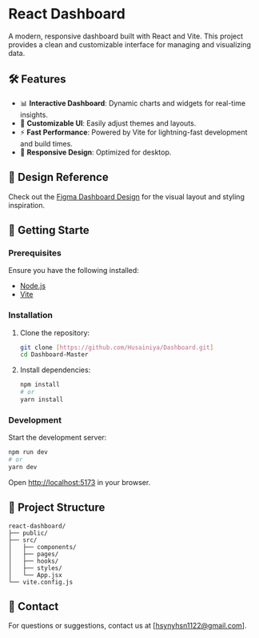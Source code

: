 # React Dashboard

A modern, responsive dashboard built with React and Vite. This project provides a clean and customizable interface for managing and visualizing data.

## 🛠️ Features

- 📊 **Interactive Dashboard**: Dynamic charts and widgets for real-time insights.
- 🎨 **Customizable UI**: Easily adjust themes and layouts.
- ⚡ **Fast Performance**: Powered by Vite for lightning-fast development and build times.
- 📱 **Responsive Design**: Optimized for desktop.
  
## 📐 Design Reference
Check out the
[Figma Dashboard Design](https://www.figma.com/design/wzrvEbig8OgCtYaYwrCUvV/Dashboard-1?node-id=0-1&t=6Frx6OmVUx4uNj2z-1) 
for the visual layout and styling inspiration.


## 🚀 Getting Starte

### Prerequisites

Ensure you have the following installed:

- [Node.js](https://nodejs.org/)
- [Vite](https://vitejs.dev/)

### Installation

1. Clone the repository:

   ```bash
   git clone [https://github.com/Husainiya/Dashboard.git]
   cd Dashboard-Master
   ```

2. Install dependencies:

   ```bash
   npm install
   # or
   yarn install
   ```

### Development

Start the development server:

```bash
npm run dev
# or
yarn dev
```
Open [http://localhost:5173](http://localhost:5173) in your browser.

## 📂 Project Structure
```
react-dashboard/
├── public/           
├── src/
│   ├── components/   
│   ├── pages/         
│   ├── hooks/         
│   ├── styles/        
│   └── App.jsx        
└── vite.config.js     
```

## 📧 Contact

For questions or suggestions, contact us at [hsynyhsn1122@gmail.com].


